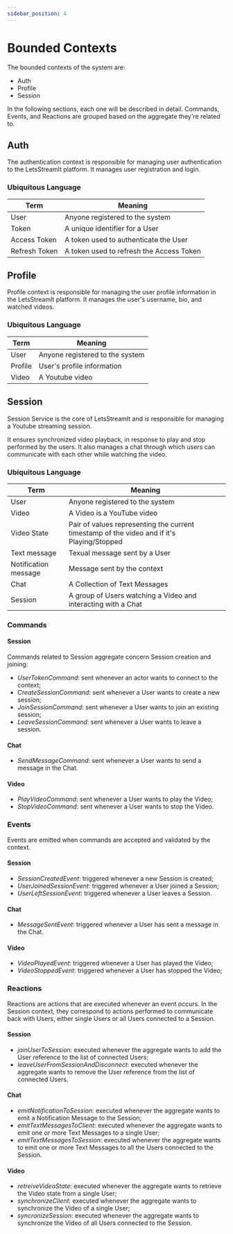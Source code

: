 ```yaml
---
sidebar_position: 4
---
```


# Bounded Contexts


The bounded contexts of the system are:


- Auth
- Profile
- Session


In the following sections, each one will be described in detail.
Commands, Events, and Reactions are grouped based on the aggregate they're related to.


## Auth


The authentication context is responsible for managing user authentication to the LetsStreamIt platform. It manages user registration and login.


### Ubiquitous Language


| Term          | Meaning                                  |
| ------------- | ---------------------------------------- |
| User          | Anyone registered to the system          |
| Token         | A unique identifier for a User           |
| Access Token  | A token used to authenticate the User    |
| Refresh Token | A token used to refresh the Access Token |


## Profile


Profile context is responsible for managing the user profile information in the LetsStreamIt platform. It manages the user's username, bio, and watched videos.


### Ubiquitous Language


| Term    | Meaning                         |
| ------- | ------------------------------- |
| User    | Anyone registered to the system |
| Profile | User's profile information      |
| Video   | A Youtube video                 |


## Session


Session Service is the core of LetsStreamIt and is responsible for managing a Youtube streaming session.


It ensures synchronized video playback, in response to play and stop performed by the users. It also manages a chat through which users can communicate with each other while watching the video.


### Ubiquitous Language


| Term                  | Meaning                                                                                   |
|-----------------------|-------------------------------------------------------------------------------------------|
| User                  | Anyone registered to the system                                                           |
| Video                 | A Video is a YouTube video                                                                |
| Video State           | Pair of values representing the current timestamp of the video and if it's Playing/Stopped   |
| Text message          | Texual message sent by a User                                                             |
| Notification message  | Message sent by the context                                                               |
| Chat                  | A Collection of Text Messages                                                             |
| Session               | A group of Users watching a Video and interacting with a Chat                             |


### Commands


#### Session


Commands related to Session aggregate concern Session creation and joining:
- *UserTokenCommand*: sent whenever an actor wants to connect to the context;
- *CreateSessionCommand*: sent whenever a User wants to create a new session;
- *JoinSessionCommand*: sent whenever a User wants to join an existing session;
- *LeaveSessionCommand*: sent whenever a User wants to leave a session.


#### Chat


- *SendMessageCommand*: sent whenever a User wants to send a message in the Chat.


#### Video


- *PlayVideoCommand*: sent whenever a User wants to play the Video;
- *StopVideoCommand*: sent whenever a User wants to stop the Video.


### Events


Events are emitted when commands are accepted and validated by the context.


#### Session


- *SessionCreatedEvent*: triggered whenever a new Session is created;
- *UserJoinedSessionEvent*: triggered whenever a User joined a Session;
- *UserLeftSessionEvent*: triggered whenever a User leaves a Session.


#### Chat


- *MessageSentEvent*: triggered whenever a User has sent a message in the Chat.


#### Video


- *VideoPlayedEvent*: triggered whenever a User has played the Video;
- *VideoStoppedEvent*: triggered whenever a User has stopped the Video;




### Reactions


Reactions are actions that are executed whenever an event occurs.
In the Session context, they correspond to actions performed to communicate back with Users, either single Users or all Users connected to a Session.


#### Session


- *joinUserToSession*: executed whenever the aggregate wants to add the User reference to the list of connected Users;
- *leaveUserFromSessionAndDisconnect*: executed whenever the aggregate wants to remove the User reference from the list of connected Users.


#### Chat


- *emitNotificationToSession*: executed whenever the aggregate wants to emit a Notification Message to the Session;
- *emitTextMessagesToClient*: executed whenever the aggregate wants to emit one or more Text Messages to a single User;
- *emitTextMessagesToSession*: executed whenever the aggregate wants to emit one or more Text Messages to all the Users connected to the Session.


#### Video


- *retreiveVideoState*: executed whenever the aggregate wants to retrieve the Video state from a single User;
- *synchronizeClient*: executed whenever the aggregate wants to synchronize the Video of a single User;
- *syncronizeSession*: executed whenever the aggregate wants to synchronize the Video of all Users connected to the Session.







